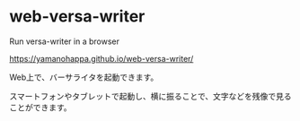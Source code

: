 # web-versa-writer
Run versa-writer in a browser

https://yamanohappa.github.io/web-versa-writer/

Web上で、バーサライタを起動できます。

スマートフォンやタブレットで起動し、横に振ることで、文字などを残像で見ることができます。
